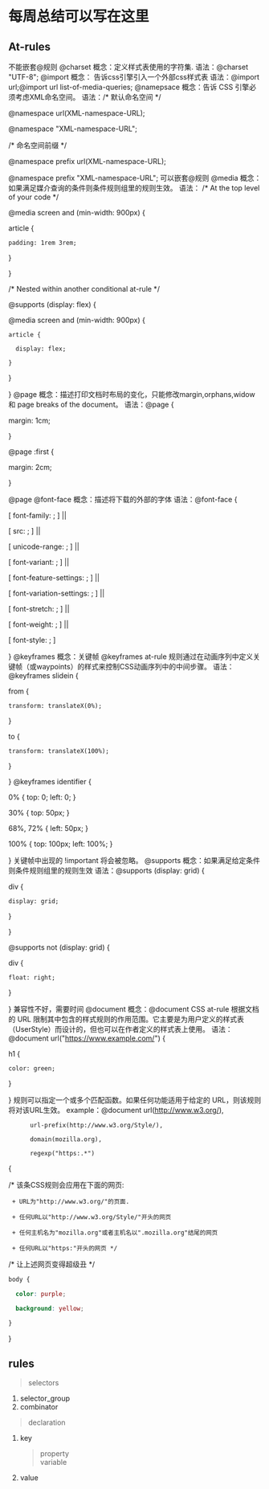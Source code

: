 # 每周总结可以写在这里
## At-rules 
  不能嵌套@规则
		@charset
			概念：定义样式表使用的字符集.
			语法：@charset "UTF-8";
		@import
			概念： 告诉css引擎引入一个外部css样式表
			语法：@import url;@import url list-of-media-queries;
		@namepsace
			概念：告诉 CSS 引擎必须考虑XML命名空间。
			语法：/* 默认命名空间 */

@namespace url(XML-namespace-URL);

@namespace "XML-namespace-URL";



/* 命名空间前缀 */

@namespace prefix url(XML-namespace-URL);

@namespace prefix "XML-namespace-URL";
	可以嵌套@规则
		@media
			概念：如果满足媒介查询的条件则条件规则组里的规则生效。
			语法：
				/* At the top level of your code */

@media screen and (min-width: 900px) {

  article {

    padding: 1rem 3rem;

  }

}



/* Nested within another conditional at-rule */

@supports (display: flex) {

  @media screen and (min-width: 900px) {

    article {

      display: flex;

    }

  }

}
		@page
			概念：描述打印文档时布局的变化，只能修改margin,orphans,widow 和 page breaks of the document。
			语法：@page {

  margin: 1cm;

}



@page :first {

  margin: 2cm;

}

@page 
		@font-face
			概念：描述将下载的外部的字体
			语法：@font-face {

  [ font-family: <family-name>; ] ||

  [ src: <src>; ] ||

  [ unicode-range: <unicode-range>; ] ||

  [ font-variant: <font-variant>; ] ||

  [ font-feature-settings: <font-feature-settings>; ] ||

  [ font-variation-settings: <font-variation-settings>; ] ||

  [ font-stretch: <font-stretch>; ] ||

  [ font-weight: <font-weight>; ] ||

  [ font-style: <font-style>; ]

}
		@keyframes
			概念：关键帧 @keyframes at-rule 规则通过在动画序列中定义关键帧（或waypoints）的样式来控制CSS动画序列中的中间步骤。
			语法：@keyframes slidein {

  from {

    transform: translateX(0%); 

  }



  to {

    transform: translateX(100%);

  }

}
@keyframes identifier {

  0% { top: 0; left: 0; }

  30% { top: 50px; }

  68%, 72% { left: 50px; }

  100% { top: 100px; left: 100%; }

}
			关键帧中出现的 !important 将会被忽略。
		@supports
			概念：如果满足给定条件则条件规则组里的规则生效
			语法：@supports (display: grid) {

  div {

    display: grid;

  }

}

@supports not (display: grid) {

  div {

    float: right;

  }

}
			兼容性不好，需要时间
		@document
			概念：@document CSS at-rule 根据文档的 URL 限制其中包含的样式规则的作用范围。它主要是为用户定义的样式表（UserStyle）而设计的，但也可以在作者定义的样式表上使用。
			语法：@document url("https://www.example.com/") {

  h1 {

    color: green;

  }

}
 规则可以指定一个或多个匹配函数。如果任何功能适用于给定的 URL，则该规则将对该URL生效。
			example：@document url(http://www.w3.org/),

          url-prefix(http://www.w3.org/Style/),

          domain(mozilla.org),

          regexp("https:.*")

{

  /* 该条CSS规则会应用在下面的网页:

     + URL为"http://www.w3.org/"的页面.

     + 任何URL以"http://www.w3.org/Style/"开头的网页

     + 任何主机名为"mozilla.org"或者主机名以".mozilla.org"结尾的网页     

     + 任何URL以"https:"开头的网页 */



  /* 让上述网页变得超级丑 */

  ```css
  body {

    color: purple;

    background: yellow;

  } 
  ```
}

## rules  
> selectors  
  1. selector_group  
  2. combinator  
> declaration  
  1. key  
	  > property  
		> variable  
  2. value  
